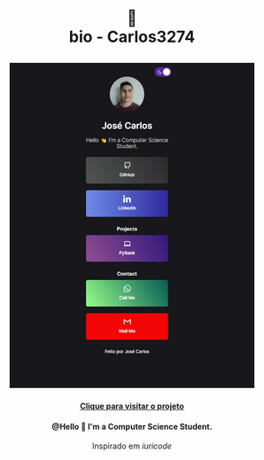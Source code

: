 <h1 align="center">
🔗<br>bio - Carlos3274
</h1>
<h2 align="center"><img  src="assets/image/resultado-final.png" alt="resultado-final"></h2>
<h4 align="center"><a href="#">Clique para visitar o projeto</a></h4>
<h4 align="center">@Hello 👋 I'm a Computer Science Student.</h4>

<p align="center">Inspirado em <i>iuricode</i></p>
